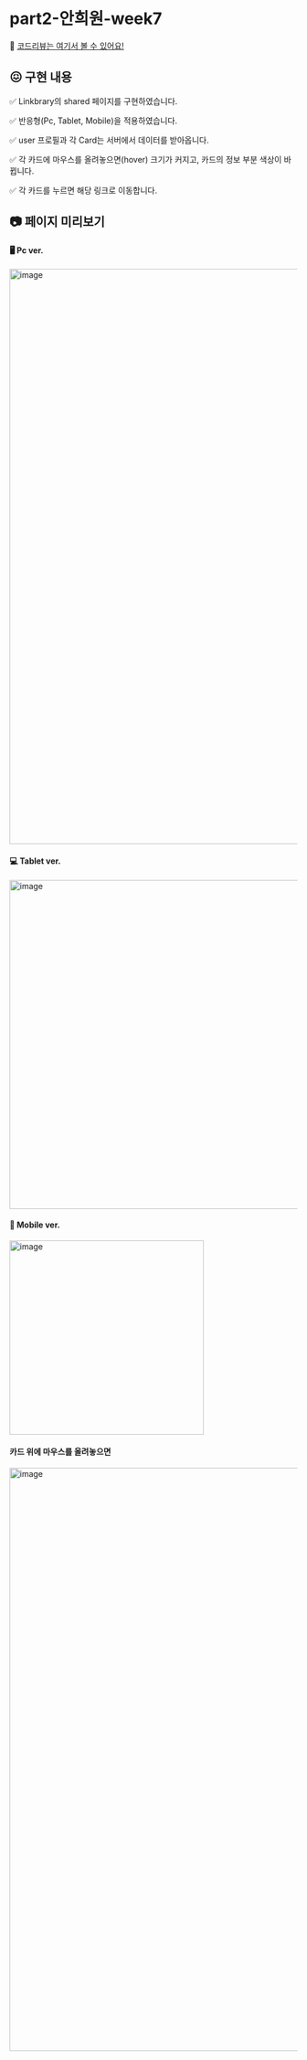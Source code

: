 # part2-안희원-week7
💌 [코드리뷰는 여기서 볼 수 있어요!](https://github.com/codeit-bootcamp-frontend/1-Weekly-Mission/pull/297)

## 😖 구현 내용
✅ Linkbrary의 shared 페이지를 구현하였습니다.

✅ 반응형(Pc, Tablet, Mobile)을 적용하였습니다.

✅ user 프로필과 각 Card는 서버에서 데이터를 받아옵니다.

✅ 각 카드에 마우스를 올려놓으면(hover) 크기가 커지고, 카드의 정보 부분 색상이 바뀝니다.

✅ 각 카드를 누르면 해당 링크로 이동합니다.

## 📷 페이지 미리보기
#### 🖥️ Pc ver.

<img width="1007" alt="image" src="https://github.com/naya-h2/1-Weekly-Mission/assets/103186362/80c5b6e5-1551-41bf-b5f2-83876a7b669d">

#### 💻 Tablet ver.

<img width="576" alt="image" src="https://github.com/naya-h2/1-Weekly-Mission/assets/103186362/80d90a18-9bef-4f89-97bb-d6a31cf2479a">

#### 📱 Mobile ver.

<img width="340" alt="image" src="https://github.com/naya-h2/1-Weekly-Mission/assets/103186362/8608c9db-90aa-40ba-8403-0bc52b156f76">

#### 카드 위에 마우스를 올려놓으면
<img width="1021" alt="image" src="https://github.com/naya-h2/1-Weekly-Mission/assets/103186362/764f00c5-91a4-4b45-a1ab-0134d97ae2b0">
